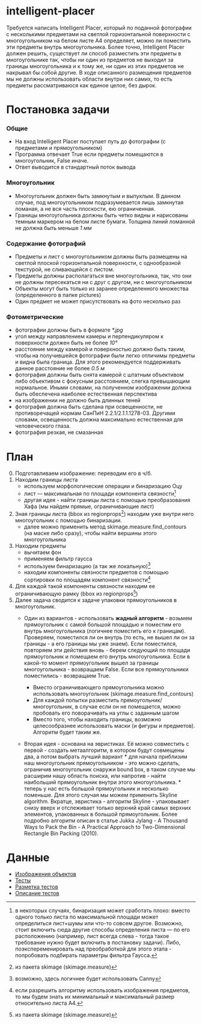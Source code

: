 # intelligent-placer
Требуется написать Intelligent Placer, который по поданной фотографии с несколькими предметами на светлой горизонтальной поверхности с многоугольником на белом листе А4 определяет, можно ли поместить эти предметы внутрь многоугольника.
Более точно, Intelligent Placer должен решить, существует ли способ разместить эти предметы в многоугольнике так, чтобы ни один из предметов не выходил за границы многоугольника и к тому же, ни один из этих предметов не накрывал бы собой другие. В ходе описанного размещения предметов мы не должны использовать области внутри них самих, то есть предметы рассматриваюся как единое целое, без дырок.
# Постановка задачи
### Общие
- На вход Intelligent Placer поступает путь до фотографии (с предметами и прямоугольником)
- Программа отвечает True если предметы помещаются в многоугольник, False иначе.
- Ответ выводится в стандартный поток вывода
### Многоугольник
- Многоугольник должен быть замкнутым и выпуклым. В данном случае, под многоугольником подразумевается лишь замкнутая ломаная, а не вся часть плоскости, ею ограниченная.
- Границы многоугольника должны быть четко видны и нарисованы темным маркером на белом листе бумаги. Толщина линий ломанной не должна быть меньше *1 мм*

### Содержание фотографий
- Предметы и лист с многоугольником должны быть размещены на светлой плоской горизонтальной поверхности, с однообразной текстурой, не сливающейся с листом.
- Предметы должны располагаться вне многоугольника, так, что они не должны пересекаться ни с друг с другом, ни с многоугольником
- Объекты могут быть только из заранее определенного множества (определенного в папке pictures)
- Один предмет не может присутствовать на фото несколько раз

### Фотометрические
- фотографии должны быть в формате *\*.jpg*
- угол между направлением камеры и перпендикуляром к поверхности должен быть не более *10&deg;*
- расстояние между камерой и поверхностью должно быть таким, чтобы на получившейся фотографии были легко отличимы предметы и видна была граница. Для этого рекомендуется поддерживать данное расстояние не более *0.5 м*
- фотография должны быть снята камерой с штатным объективом либо объективом с фокусным расстоянием, слегка превышающим нормальное. Иными словами, на полученном изображении должна быть обеспечена наиболее естественная перспектива
- на изображении не должно быть длинных теней
- фотография должна быть сделана при освещенности, не противоречащей нормам СанПиН 2.2.1/2.1.1.1278-03. Другими словами, освещенность должна максимально естественная для человеческого глаза.
- фотография резкая, не смазанная


# План
0. Подготавливаем изображение: переводим его в ч/б.
1. Находим границы листа 
    * используем морфологические операции и бинаризацию Оцу
    * лист  — максимальная по площади компонента связности[^0]
    * другая идея - найти границы листа с помощью преобразования Хафа (мы найдем прямые, ограничивающие лист)
2. Зная границы листа (bbox из regionprops[^1]) находим уже внутри него многоугольник с помощью бинаризации.
    * далее можно применить метод skimage.measure.find_contours (на маске либо сразу), чтобы найти вершины этого многоугольника
3. Находим предметы
    * вычитаем фон
    * применяем фильтр гаусса 
    * используем бинаризацию (а так же локальную)[^2]
    * находим компоненты связности предметов с помощью сортировки по площадям компонент связности[^3]
4. Для каждой такой компоненты связности находим ее ограничивающую рамку (bbox из regionprops[^1])
5. Далее задача сводится к задаче упаковки прямоугольников в многоугольник. 
    * Один из вариантов - использовать **жадный алгоритм** - возьмем прямоугольник с самой большой площадью и поместим его внутрь многоугольника (логичнее поместить его к границам). Проверяем, поместился ли он внутрь (то есть, не вышел ли он за границы - а его границы мы уже знаем). Если поместился, повторяем эти действия вновь - берем следующий по площади прямоугольник и помещаем его внутрь многоугольника. Если в какой-то момент прямоугольник вышел за границы многоугольника - возвращаем False. Если все прямоугольники поместились - возвращаем True.
       * Вместо ограничивающего прямоугольника можно использовать многоугольник (skimage.measure.find_contours)
       * Для каждой попытки разместить прямоугольник/многоугольник, в случае если он не помещается, можно пробовать его поворачивать на углы с заданным шагом
       * Вместо того, чтобы находить границы, возможно целесообразнее использовать маски (и фигуры и предметов). Алгоритм будет таким же.

    * Вторая идея - основана на эвристиках. Её можно совместить с первой - создать метаалгоритм, в котором будут совмещены два, а потом выбрать лучший вариант
          * для начала приблизим наш многоугольник прямоугольником - это можно сделать, ограничив многоугольник снаружи bound box, в таком случае мы расширим нашу область поиска, или напротив - найти наибольший прямоугольник внутри этого многоугольника.
          * теперь у нас есть большой прямоугольник и несколько поменьше. Для этого случая мы можем применить Skyline algorithm. Вкратце, эвристика -  алгоритм Skyline - упаковывает снизу вверх и отслеживает только верхний край самых верхних элементов, упакованных в большой прямоугольник. Более подробно алгоритм описан в статье Jukka Jylang - A Thousand Ways to Pack the Bin - A Practical Approach to Two-Dimensional Rectangle Bin Packing (2010).



[^0]: в некоторых случаях, бинаризация может сработать плохо: вместо одного только листа по максимальной площади может определиться лист+шумы или что-то совсем другое. Возможно, стоит включить сюда другие способы определения листа  — по его расположению (например, лист всегда слева - тогда такое требование нужно будет включить в постановку задачи). Либо, поэкспеременировать над преобработкой для этого этапа - попробовать подбирать параметры фильтра Гаусса.
[^1]: из пакета skimage (skimage.measure)
[^2]: возможно, здесь логичнее будет использовать Canny
[^3]: если разрешить алгоритму использовать изображения предметов, то мы будем знать их минимальный и максимальный размер относительно листа А4.

# Данные
- [Изображения объектов](pictures)
- [Тесты](tests)
- [Разметка тестов](tests/tests.csv)
- [Описание тестов](tests/description.txt)
